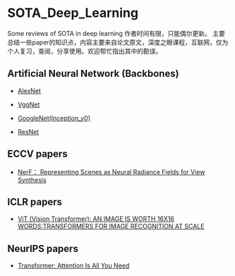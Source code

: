 # SOTA_Deep_Learning
 Some reviews of SOTA in deep learning
 作者时间有限，只能偶尔更新。
 主要总结一些paper的知识点，内容主要来自论文原文，深度之眼课程，互联网，仅为个人复习，查阅，分享使用。欢迎帮忙指出其中的勘误。

## Artificial Neural Network (Backbones)

* [AlexNet](scripts/AlexNet.md)

* [VggNet](scripts/VggNet.md)

* [GoogleNet(Inception_v0)](scripts/GoogleNet(Inception_v0).md)

* [ResNet](scripts/GoogleNet(Inception_v0).md)


## ECCV papers

* [NerF： Representing Scenes as Neural Radiance Fields for View Synthesis](scripts/nerf.md)


## ICLR papers

* [ViT (Vision Transformer): AN IMAGE IS WORTH 16X16 WORDS:TRANSFORMERS FOR IMAGE RECOGNITION AT SCALE](scripts/VisionTransformer.md)

## NeurIPS papers

* [Transformer: Attention Is All You Need](scripts/Transformer.md)


